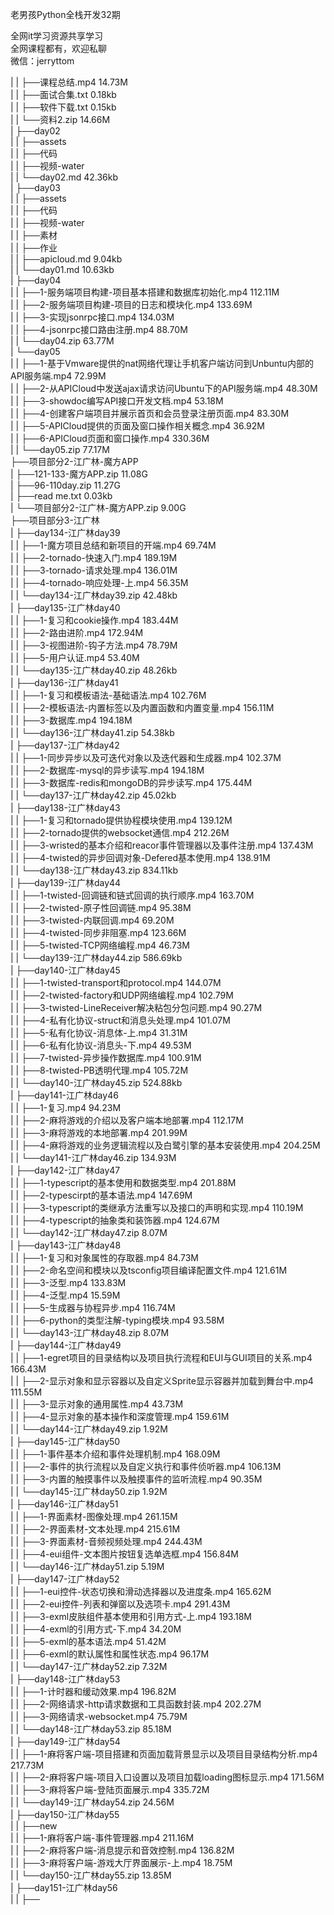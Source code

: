 老男孩Python全栈开发32期

全网it学习资源共享学习<br>全网课程都有，欢迎私聊<br>微信：jerryttom<br>

| | ├──课程总结.mp4 14.73M<br> | | ├──面试合集.txt 0.18kb<br> | | ├──软件下载.txt 0.15kb<br> | | └──资料2.zip 14.66M<br> | ├──day02<br> | | ├──assets<br> | | ├──代码<br> | | ├──视频-water<br> | | └──day02.md 42.36kb<br> | ├──day03<br> | | ├──assets<br> | | ├──代码<br> | | ├──视频-water<br> | | ├──素材<br> | | ├──作业<br> | | ├──apicloud.md 9.04kb<br> | | └──day01.md 10.63kb<br> | ├──day04<br> | | ├──1-服务端项目构建-项目基本搭建和数据库初始化.mp4 112.11M<br> | | ├──2-服务端项目构建-项目的日志和模块化.mp4 133.69M<br> | | ├──3-实现jsonrpc接口.mp4 134.03M<br> | | ├──4-jsonrpc接口路由注册.mp4 88.70M<br> | | └──day04.zip 63.77M<br> | └──day05<br> | | ├──1-基于Vmware提供的nat网络代理让手机客户端访问到Unbuntu内部的API服务端.mp4 72.99M<br> | | ├──2-从APICloud中发送ajax请求访问Ubuntu下的API服务端.mp4 48.30M<br> | | ├──3-showdoc编写API接口开发文档.mp4 53.18M<br> | | ├──4-创建客户端项目并展示首页和会员登录注册页面.mp4 83.30M<br> | | ├──5-APICloud提供的页面及窗口操作相关概念.mp4 36.92M<br> | | ├──6-APICloud页面和窗口操作.mp4 330.36M<br> | | └──day05.zip 77.17M<br> ├──项目部分2-江广林-魔方APP<br> | ├──121-133-魔方APP.zip 11.08G<br> | ├──96-110day.zip 11.27G<br> | ├──read me.txt 0.03kb<br> | └──项目部分2-江广林-魔方APP.zip 9.00G<br> ├──项目部分3-江广林<br> | ├──day134-江广林day39<br> | | ├──1-魔方项目总结和新项目的开端.mp4 69.74M<br> | | ├──2-tornado-快速入门.mp4 189.19M<br> | | ├──3-tornado-请求处理.mp4 136.01M<br> | | ├──4-tornado-响应处理-上.mp4 56.35M<br> | | └──day134-江广林day39.zip 42.48kb<br> | ├──day135-江广林day40<br> | | ├──1-复习和cookie操作.mp4 183.44M<br> | | ├──2-路由进阶.mp4 172.94M<br> | | ├──3-视图进阶-钩子方法.mp4 78.79M<br> | | ├──5-用户认证.mp4 53.40M<br> | | └──day135-江广林day40.zip 48.26kb<br> | ├──day136-江广林day41<br> | | ├──1-复习和模板语法-基础语法.mp4 102.76M<br> | | ├──2-模板语法-内置标签以及内置函数和内置变量.mp4 156.11M<br> | | ├──3-数据库.mp4 194.18M<br> | | └──day136-江广林day41.zip 54.38kb<br> | ├──day137-江广林day42<br> | | ├──1-同步异步以及可迭代对象以及迭代器和生成器.mp4 102.37M<br> | | ├──2-数据库-mysql的异步读写.mp4 194.18M<br> | | ├──3-数据库-redis和mongoDB的异步读写.mp4 175.44M<br> | | └──day137-江广林day42.zip 45.02kb<br> | ├──day138-江广林day43<br> | | ├──1-复习和tornado提供协程模块使用.mp4 139.12M<br> | | ├──2-tornado提供的websocket通信.mp4 212.26M<br> | | ├──3-wristed的基本介绍和reacor事件管理器以及事件注册.mp4 137.43M<br> | | ├──4-twisted的异步回调对象-Defered基本使用.mp4 138.91M<br> | | └──day138-江广林day43.zip 834.11kb<br> | ├──day139-江广林day44<br> | | ├──1-twisted-回调链和链式回调的执行顺序.mp4 163.70M<br> | | ├──2-twisted-原子性回调链.mp4 95.38M<br> | | ├──3-twisted-内联回调.mp4 69.20M<br> | | ├──4-twisted-同步非阻塞.mp4 123.66M<br> | | ├──5-twisted-TCP网络编程.mp4 46.73M<br> | | └──day139-江广林day44.zip 586.69kb<br> | ├──day140-江广林day45<br> | | ├──1-twisted-transport和protocol.mp4 144.07M<br> | | ├──2-twisted-factory和UDP网络编程.mp4 102.79M<br> | | ├──3-twisted-LineReceiver解决粘包分包问题.mp4 90.27M<br> | | ├──4-私有化协议-struct和消息头处理.mp4 101.07M<br> | | ├──5-私有化协议-消息体-上.mp4 31.31M<br> | | ├──6-私有化协议-消息头-下.mp4 49.53M<br> | | ├──7-twisted-异步操作数据库.mp4 100.91M<br> | | ├──8-twisted-PB透明代理.mp4 105.72M<br> | | └──day140-江广林day45.zip 524.88kb<br> | ├──day141-江广林day46<br> | | ├──1-复习.mp4 94.23M<br> | | ├──2-麻将游戏的介绍以及客户端本地部署.mp4 112.17M<br> | | ├──3-麻将游戏的本地部署.mp4 201.99M<br> | | ├──4-麻将游戏的业务逻辑流程以及白鹭引擎的基本安装使用.mp4 204.25M<br> | | └──day141-江广林day46.zip 134.93M<br> | ├──day142-江广林day47<br> | | ├──1-typescript的基本使用和数据类型.mp4 201.88M<br> | | ├──2-typescirpt的基本语法.mp4 147.69M<br> | | ├──3-typescript的类继承方法重写以及接口的声明和实现.mp4 110.19M<br> | | ├──4-typescript的抽象类和装饰器.mp4 124.67M<br> | | └──day142-江广林day47.zip 8.07M<br> | ├──day143-江广林day48<br> | | ├──1-复习和对象属性的存取器.mp4 84.73M<br> | | ├──2-命名空间和模块以及tsconfig项目编译配置文件.mp4 121.61M<br> | | ├──3-泛型.mp4 133.83M<br> | | ├──4-泛型.mp4 15.59M<br> | | ├──5-生成器与协程异步.mp4 116.74M<br> | | ├──6-python的类型注解-typing模块.mp4 93.58M<br> | | └──day143-江广林day48.zip 8.07M<br> | ├──day144-江广林day49<br> | | ├──1-egret项目的目录结构以及项目执行流程和EUI与GUI项目的关系.mp4 166.43M<br> | | ├──2-显示对象和显示容器以及自定义Sprite显示容器并加载到舞台中.mp4 111.55M<br> | | ├──3-显示对象的通用属性.mp4 43.73M<br> | | ├──4-显示对象的基本操作和深度管理.mp4 159.61M<br> | | └──day144-江广林day49.zip 1.92M<br> | ├──day145-江广林day50<br> | | ├──1-事件基本介绍和事件处理机制.mp4 168.09M<br> | | ├──2-事件的执行流程以及自定义执行和事件侦听器.mp4 106.13M<br> | | ├──3-内置的触摸事件以及触摸事件的监听流程.mp4 90.35M<br> | | └──day145-江广林day50.zip 1.92M<br> | ├──day146-江广林day51<br> | | ├──1-界面素材-图像处理.mp4 261.15M<br> | | ├──2-界面素材-文本处理.mp4 215.61M<br> | | ├──3-界面素材-音频视频处理.mp4 244.43M<br> | | ├──4-eui组件-文本图片按钮复选单选框.mp4 156.84M<br> | | └──day146-江广林day51.zip 5.19M<br> | ├──day147-江广林day52<br> | | ├──1-eui控件-状态切换和滑动选择器以及进度条.mp4 165.62M<br> | | ├──2-eui控件-列表和弹窗以及选项卡.mp4 291.43M<br> | | ├──3-exml皮肤组件基本使用和引用方式-上.mp4 193.18M<br> | | ├──4-exml的引用方式-下.mp4 34.20M<br> | | ├──5-exml的基本语法.mp4 51.42M<br> | | ├──6-exml的默认属性和属性状态.mp4 96.17M<br> | | └──day147-江广林day52.zip 7.32M<br> | ├──day148-江广林day53<br> | | ├──1-计时器和缓动效果.mp4 196.82M<br> | | ├──2-网络请求-http请求数据和工具函数封装.mp4 202.27M<br> | | ├──3-网络请求-websocket.mp4 75.79M<br> | | └──day148-江广林day53.zip 85.18M<br> | ├──day149-江广林day54<br> | | ├──1-麻将客户端-项目搭建和页面加载背景显示以及项目目录结构分析.mp4 217.73M<br> | | ├──2-麻将客户端-项目入口设置以及项目加载loading图标显示.mp4 171.56M<br> | | ├──3-麻将客户端-登陆页面展示.mp4 335.72M<br> | | └──day149-江广林day54.zip 24.56M<br> | ├──day150-江广林day55<br> | | ├──new<br> | | ├──1-麻将客户端-事件管理器.mp4 211.16M<br> | | ├──2-麻将客户端-消息提示和音效控制.mp4 136.82M<br> | | ├──3-麻将客户端-游戏大厅界面展示-上.mp4 18.75M<br> | | └──day150-江广林day55.zip 13.85M<br> | ├──day151-江广林day56<br> | | ├──